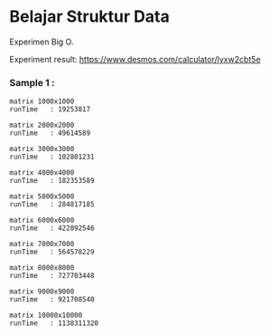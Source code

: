 # Belajar Struktur Data

Experimen Big O.

Experiment result: <https://www.desmos.com/calculator/lyxw2cbt5e>

### Sample 1 :

```
matrix 1000x1000
runTime   : 19253817

matrix 2000x2000
runTime   : 49614589

matrix 3000x3000
runTime   : 102801231

matrix 4000x4000
runTime   : 182353589

matrix 5000x5000
runTime   : 284817185

matrix 6000x6000
runTime   : 422092546

matrix 7000x7000
runTime   : 564578229

matrix 8000x8000
runTime   : 727703448

matrix 9000x9000
runTime   : 921708540

matrix 10000x10000
runTime   : 1138311320
```